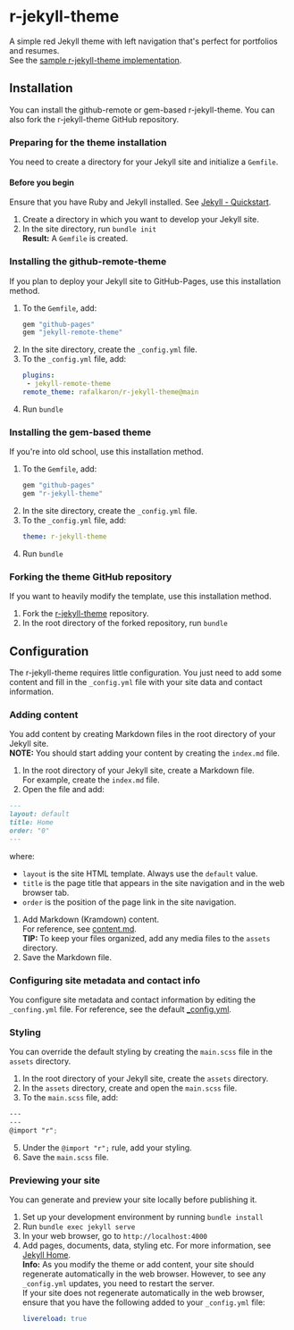 # r-jekyll-theme
A simple red Jekyll theme with left navigation that's perfect for portfolios and resumes.  
See the [sample r-jekyll-theme implementation](https://rafalkaron.github.io/r-jekyll-theme).

## Installation
You can install the github-remote or gem-based r-jekyll-theme. You can also fork the r-jekyll-theme GitHub repository.

### Preparing for the theme installation
You need to create a directory for your Jekyll site and initialize a `Gemfile`.

#### Before you begin
Ensure that you have Ruby and Jekyll installed. See [Jekyll - Quickstart](https://jekyllrb.com/docs/).

1. Create a directory in which you want to develop your Jekyll site.
2. In the site directory, run `bundle init`  
**Result:** A `Gemfile` is created.

### Installing the github-remote-theme
If you plan to deploy your Jekyll site to GitHub-Pages, use this installation method.

1. To the `Gemfile`, add: 
    ```ruby
    gem "github-pages"
    gem "jekyll-remote-theme"
    ```
2. In the site directory, create the `_config.yml` file.
3. To the `_config.yml` file, add:
    ```yaml
    plugins:
     - jekyll-remote-theme
    remote_theme: rafalkaron/r-jekyll-theme@main
    ```
4. Run `bundle`

### Installing the gem-based theme
If you're into old school, use this installation method.

 1. To the `Gemfile`, add:
    ```ruby
    gem "github-pages"
    gem "r-jekyll-theme"
    ```
 2. In the site directory, create the `_config.yml` file.
 3. To the `_config.yml` file, add:
    ```yaml
    theme: r-jekyll-theme
    ```
 4. Run `bundle`

### Forking the theme GitHub repository
If you want to heavily modify the template, use this installation method.

1. Fork the [r-jekyll-theme](https://github.com/rafalkaron/r-jekyll-theme) repository.
2. In the root directory of the forked repository, run `bundle`

## Configuration
The r-jekyll-theme requires little configuration. You just need to add some content and fill in the `_config.yml` file with your site data and contact information.

### Adding content
You add content by creating Markdown files in the root directory of your Jekyll site.  
**NOTE:** You should start adding your content by creating the `index.md` file.

1. In the root directory of your Jekyll site, create a Markdown file.  
For example, create the `index.md` file.
1. Open the file and add:
```markdown
---
layout: default
title: Home
order: "0"
---
```
where:
 * `layout` is the site HTML template. Always use the `default` value.
 * `title` is the page title that appears in the site navigation and in the web browser tab.
 * `order` is the position of the page link in the site navigation.
1. Add Markdown (Kramdown) content.  
For reference, see [content.md](https://raw.githubusercontent.com/rafalkaron/r-jekyll-theme/main/content.md).  
**TIP:** To keep your files organized, add any media files to the `assets` directory.
1. Save the Markdown file.

### Configuring site metadata and contact info
You configure site metadata and contact information by editing the `_confing.yml` file. For reference, see the default [_config.yml](https://raw.githubusercontent.com/rafalkaron/r-jekyll-theme/main/_config.yml).

### Styling
You can override the default styling by creating the `main.scss` file in the `assets` directory.

1. In the root directory of your Jekyll site, create the `assets` directory.
2. In the `assets` directory, create and open the `main.scss` file.
3. To the `main.scss` file, add:
```scss
---
---
@import "r";
```
5. Under the `@import "r";` rule, add your styling.
4. Save the `main.scss` file.

### Previewing your site
You can generate and preview your site locally before publishing it.

1. Set up your development environment by running `bundle install`  
2. Run `bundle exec jekyll serve`
3. In your web browser, go to `http://localhost:4000`
4. Add pages, documents, data, styling etc. For more information, see [Jekyll Home](https://jekyllrb.com/).  
**Info:** As you modify the theme or add content, your site should regenerate automatically in the web browser. However, to see any `_config.yml` updates, you need to restart the server.  
If your site does not regenerate automatically in the web browser, ensure that you have the following added to your `_config.yml` file:
    ```yaml
    livereload: true
    ```